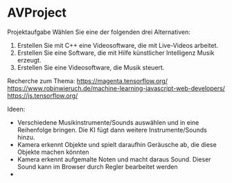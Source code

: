 # AVProject

Projektaufgabe
Wählen Sie eine der folgenden drei Alternativen:
1. Erstellen Sie mit C++ eine Videosoftware, die mit Live-Videos arbeitet.
2. Erstellen Sie eine Software, die mit Hilfe künstlicher Intelligenz Musik erzeugt.
3. Erstellen Sie eine Videosoftware, die Musik steuert.


Recherche zum Thema:
https://magenta.tensorflow.org/
https://www.robinwieruch.de/machine-learning-javascript-web-developers/
https://js.tensorflow.org/

Ideen:
- Verschiedene Musikinstrumente/Sounds auswählen und in eine Reihenfolge bringen. Die KI fügt dann weitere Instrumente/Sounds hinzu.
- Kamera erkennt Objekte und spielt daraufhin Geräusche ab, die diese Objekte machen könnten
- Kamera erkennt aufgemalte Noten und macht daraus Sound. Dieser Sound kann im Browser durch Regler bearbeitet werden
- 
